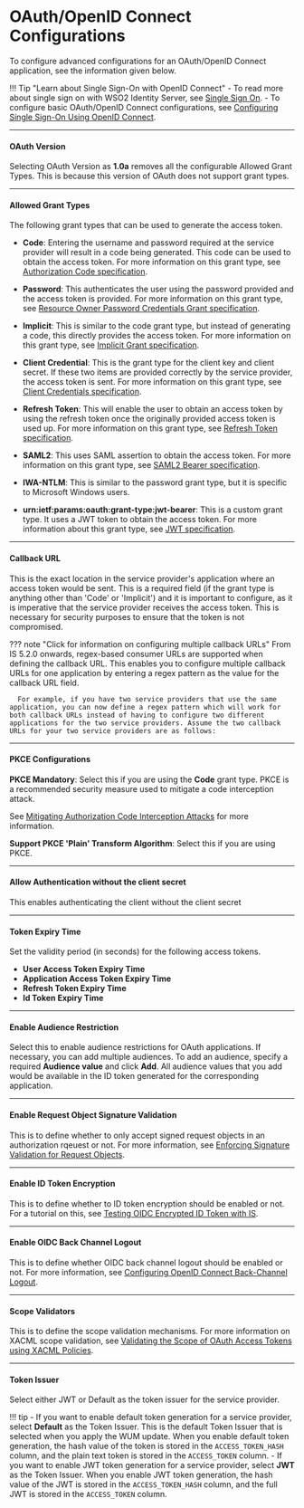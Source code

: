 # OAuth/OpenID Connect Configurations

To configure advanced configurations for an OAuth/OpenID Connect application, see the information given below. 

!!! Tip "Learn about Single Sign-On with OpenID Connect"
    - To read more about single sign on with WSO2 Identity Server, see [Single Sign On](../../learn/configuring-single-sign-on).
    - To configure basic OAuth/OpenID Connect configurations, see [Configuring Single Sign-On Using OpenID Connect](../../guides/configuring-sso-oidc).

--- 

#### OAuth Version 
Selecting OAuth Version as **1.0a** removes all the configurable Allowed Grant Types. This is because this version of OAuth does not support grant types.

---
#### Allowed Grant Types
The following grant types that can be used to generate the access token.

- **Code**: Entering the username and password required at the service provider will result in a code being generated. This code can be used to obtain the access token. For more information on this grant type, see [Authorization Code specification](https://tools.ietf.org/html/rfc6749#section-4.1).

- **Password**: This authenticates the user using the password provided and the access token is provided. For more information on this grant type, see [Resource Owner Password Credentials Grant specification](https://tools.ietf.org/html/rfc6749#section-4.3).

- **Implicit**: This is similar to the code grant type, but instead of generating a code, this directly provides the access token. For more information on this grant type, see [Implicit Grant specification](https://tools.ietf.org/html/rfc6749#section-4.2).

- **Client Credential**: This is the grant type for the client key and client secret. If these two items are provided correctly by the service provider, the access token is sent. For more information on this grant type, see [Client Credentials specification](https://tools.ietf.org/html/rfc6749#section-4.4).

- **Refresh Token**: This will enable the user to obtain an access token by using the refresh token once the originally provided access token is used up. For more information on this grant type, see [Refresh Token specification](https://tools.ietf.org/html/rfc6749#section-1.5).

- **SAML2**: This uses SAML assertion to obtain the access token. For more information on this grant type, see [SAML2 Bearer specification](https://tools.ietf.org/id/draft-ietf-oauth-saml2-bearer-23.txt).

- **IWA-NTLM**: This is similar to the password grant type, but it is specific to Microsoft Windows users.

- **urn:ietf:params:oauth:grant-type:jwt-bearer**: This is a custom grant type. It uses a JWT token to obtain the access token. For more information about this grant type, see [JWT specification](https://tools.ietf.org/html/rfc7523).

---

#### Callback URL
This is the exact location in the service provider's application where an access token would be sent. This is a required field (if the grant type is anything other than 'Code' or 'Implicit') and it is important to configure, as it is imperative that the service provider receives the access token. This is necessary for security purposes to ensure that the token is not compromised.

??? note "Click for information on configuring multiple callback URLs"
     From IS 5.2.0 onwards, regex-based consumer URLs are supported when defining the callback URL. This enables you to configure multiple callback URLs for one application by entering a regex pattern as the value for the callback URL field.

      For example, if you have two service providers that use the same application, you can now define a regex pattern which will work for both callback URLs instead of having to configure two different applications for the two service providers. Assume the two callback URLs for your two service providers are as follows:

---

#### PKCE Configurations

**PKCE Mandatory**: Select this if you are using the <strong>Code</strong> grant type. PKCE is a recommended security measure used to mitigate a code interception attack. 

See [Mitigating Authorization Code Interception Attacks](../../administer/mitigating-authorization-code-interception-attacks) for more information.

**Support PKCE 'Plain' Transform Algorithm**: Select this if you are using PKCE.

---

#### Allow Authentication without the client secret

This enables authenticating the client without the client secret

----

#### Token Expiry Time

Set the validity period (in seconds) for the following access tokens. 

- **User Access Token Expiry Time**
- **Application Access Token Expiry Time**
- **Refresh Token Expiry Time**
- **Id Token Expiry Time**

-----

#### Enable Audience Restriction

Select this to enable audience restrictions for OAuth applications. If necessary, you can add multiple audiences. To add an audience, specify a required **Audience value** and click **Add**. All audience values that you add would be available in the ID token generated for the corresponding application.

----

#### Enable Request Object Signature Validation

This is to define whether to only accept signed request objects in an authorization rqeuest or not. For more information, see [Enforcing Signature Validation for Request Objects](../.../learn/enforcing-signature-validation-for-request-objects).

----

#### Enable ID Token Encryption

This is to define whether to ID token encryption should be enabled or not. For a tutorial on this, see [Testing OIDC Encrypted ID Token with IS](../../learn/testing-oidc-encrypted-id-token-with-is).

----

#### Enable OIDC Back Channel Logout

This is to define whether OIDC back channel logout should be enabled or not. For more information, see [Configuring OpenID Connect Back-Channel Logout](../../learn/configuring-openid-connect-back-channel-logout).

----

#### Scope Validators

This is to define the scope validation mechanisms. For more information on XACML scope validation, see [Validating the Scope of OAuth Access Tokens using XACML Policies](../../learn/validating-the-scope-of-oauth-access-tokens-using-xacml-policies).

----

#### Token Issuer

Select either JWT or Default as the token issuer for the service provider.

!!! tip
    - If you want to enable default token generation for a service provider, select **Default** as the Token Issuer. This is the default Token Issuer   that is selected when you apply the WUM update.
      When you enable default token generation, the hash value of the token is stored in the `ACCESS_TOKEN_HASH `column, and the plain text token is stored in the `ACCESS_TOKEN` column. 
    - If you want to enable JWT token generation for a service provider, select **JWT** as the Token Issuer.
      When you enable JWT token generation, the hash value of the JWT is stored in the `ACCESS_TOKEN_HASH` column, and the full JWT is stored in the `ACCESS_TOKEN` column.